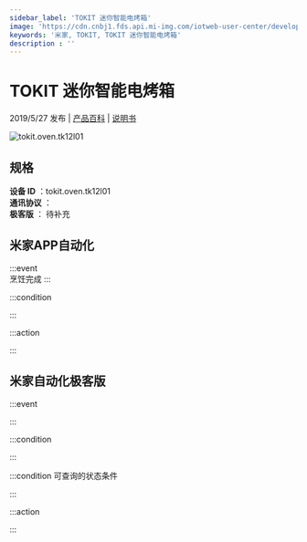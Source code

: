 ```yaml
---
sidebar_label: 'TOKIT 迷你智能电烤箱'
image: 'https://cdn.cnbj1.fds.api.mi-img.com/iotweb-user-center/developer_1679047612719qtJNzZ6O.png?GalaxyAccessKeyId=AKVGLQWBOVIRQ3XLEW&Expires=9223372036854775807&Signature=1gifYd5UZK+FBX3TY8H2ONUQ5pg='
keywords: '米家, TOKIT, TOKIT 迷你智能电烤箱'
description : ''
---
```

# TOKIT 迷你智能电烤箱

2019/5/27 发布 | [产品百科](https://home.mi.com/webapp/content/baike/product/index.html?model=tokit.oven.tk12l01/) | [说明书](https://home.mi.com/views/introduction.html?model=tokit.oven.tk12l01&region=cn)

![tokit.oven.tk12l01](https://cdn.cnbj1.fds.api.mi-img.com/iotweb-user-center/developer_1679047612719qtJNzZ6O.png?GalaxyAccessKeyId=AKVGLQWBOVIRQ3XLEW&Expires=9223372036854775807&Signature=1gifYd5UZK+FBX3TY8H2ONUQ5pg=)

## 规格  
> 
**设备 ID** ：tokit.oven.tk12l01  
**通讯协议** ：  
**极客版**  ： 待补充 


## 米家APP自动化  

:::event  
烹饪完成
:::

:::condition  

:::

:::action   

:::

## 米家自动化极客版  

:::event  

:::

:::condition  

:::

:::condition 可查询的状态条件  

:::

:::action  

:::

        
